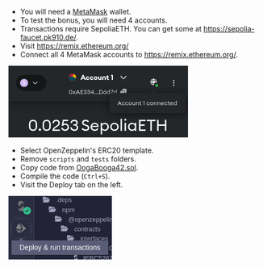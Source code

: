 -   You will need a [MetaMask](https://chromewebstore.google.com/detail/metamask/nkbihfbeogaeaoehlefnkodbefgpgknn) wallet.
-   To test the bonus, you will need 4 accounts.
-   Transactions require SepoliaETH. You can get some at https://sepolia-faucet.pk910.de/.
-   Visit https://remix.ethereum.org/
-   Connect all 4 MetaMask accounts to https://remix.ethereum.org/.

![connect metamask](/documentation/images/mmconnect.png)

-   Select OpenZeppelin's ERC20 template.
-   Remove `scripts` and `tests` folders.
-   Copy code from [OogaBooga42.sol](/code/OogaBooga42.sol).
-   Compile the code (`Ctrl+S`).
-   Visit the Deploy tab on the left.

![deploy tab](/documentation/images/deploytab.png)
